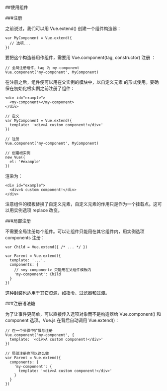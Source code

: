 ##使用组件

###注册

之前说过，我们可以用 Vue.extend() 创建一个组件构造器：

    var MyComponent = Vue.extend({
      // 选项...
    })

要把这个构造器用作组件，需要用 Vue.component(tag, constructor) 注册 ：

    // 全局注册组件，tag 为 my-component
    Vue.component('my-component', MyComponent)

在注册之后，组件便可以用在父实例的模块中，以自定义元素 <my-component> 的形式使用。要确保在初始化根实例之前注册了组件：

    <div id="example">
      <my-component></my-component>
    </div>

    // 定义
    var MyComponent = Vue.extend({
      template: '<div>A custom component!</div>'
    })

    // 注册
    Vue.component('my-component', MyComponent)

    // 创建根实例
    new Vue({
      el: '#example'
    })

渲染为：

    <div id="example">
      <div>A custom component!</div>
    </div>

注意组件的模板替换了自定义元素，自定义元素的作用只是作为一个挂载点。这可以用实例选项 replace 改变。

###局部注册

不需要全局注册每个组件。可以让组件只能用在其它组件内，用实例选项 components 注册：

    var Child = Vue.extend({ /* ... */ })

    var Parent = Vue.extend({
      template: '...',
      components: {
        // <my-component> 只能用在父组件模板内
        'my-component': Child
      }
    })

这种封装也适用于其它资源，如指令、过滤器和过渡。

###注册语法糖

为了让事件更简单，可以直接传入选项对象而不是构造器给 Vue.component() 和 component 选项。Vue.js 在背后自动调用 Vue.extend()：

    // 在一个步骤中扩展与注册
    Vue.component('my-component', {
      template: '<div>A custom component!</div>'
    })

    // 局部注册也可以这么做
    var Parent = Vue.extend({
      components: {
        'my-component': {
          template: '<div>A custom component!</div>'
        }
      }
    })